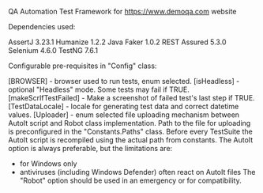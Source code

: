 QA Automation Test Framework for https://www.demoqa.com website

Dependencies used:

AssertJ 3.23.1
Humanize 1.2.2
Java Faker 1.0.2
REST Assured 5.3.0
Selenium 4.6.0
TestNG 7.6.1

Configurable pre-requisites in "Config" class:

[BROWSER] - browser used to run tests, enum selected.
[isHeadless] - optional "Headless" mode. Some tests may fail if TRUE.
[makeScrIfTestFailed] - Make a screenshot of failed test's last step if TRUE.
[TestDataLocale] - locale for generating test data and correct datetime values.
[Uploader] - enum selected file uploading mechanism between AutoIt script and Robot class implementation.
Path to the file for uploading is preconfigured in the "Constants.Paths" class.
Before every TestSuite the AutoIt script is recompiled using the actual path from constants.
The AutoIt option is always preferable, but the limitations are:
- for Windows only
- antiviruses (including Windows Defender) often react on AutoIt files
The "Robot" option should be used in an emergency or for compatibility.